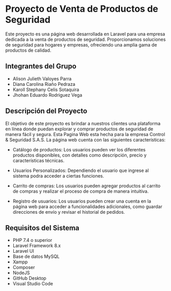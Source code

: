 # Proyecto de Venta de Productos de Seguridad

Este proyecto es una página web desarrollada en Laravel para una empresa dedicada a la venta de productos de seguridad. Proporcionamos soluciones de seguridad para hogares y empresas, ofreciendo una amplia gama de productos de calidad.

## Integrantes del Grupo

- Alison Julieth Valoyes Parra
- Diana Carolina Riaño Pedraza
- Karoll Stephany Celis Sotaquira
- Jhohan Eduardo Rodriguez Vega

## Descripción del Proyecto

El objetivo de este proyecto es brindar a nuestros clientes una plataforma en línea donde puedan explorar y comprar productos de seguridad de manera fácil y segura. Esta Pagina Web esta hecha para la empresa Control & Seguridad S.A.S. La página web cuenta con las siguientes características:

- Catálogo de productos: Los usuarios pueden ver los diferentes productos disponibles, con detalles como descripción, precio y características técnicas.

- Usuarios Personalizados: Dependiendo el usuario que ingrese al sistema podra acceder a ciertas funciones.

- Carrito de compras: Los usuarios pueden agregar productos al carrito de compras y realizar el proceso de compra de manera intuitiva.

- Registro de usuarios: Los usuarios pueden crear una cuenta en la página web para acceder a funcionalidades adicionales, como guardar direcciones de envío y revisar el historial de pedidos.

## Requisitos del Sistema

- PHP 7.4 o superior
- Laravel Framework 8.x
- Laravel UI
- Base de datos MySQL
- Xampp
- Composer
- NodeJS
- GitHub Desktop
- Visual Studio Code
